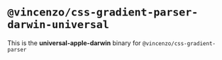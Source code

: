 # `@vincenzo/css-gradient-parser-darwin-universal`

This is the **universal-apple-darwin** binary for `@vincenzo/css-gradient-parser`
